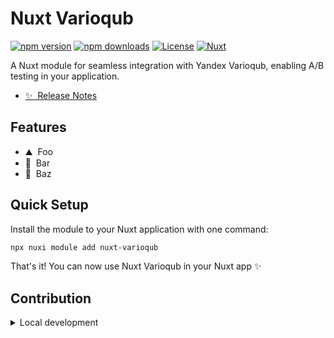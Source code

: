 # Nuxt Varioqub

[![npm version][npm-version-src]][npm-version-href]
[![npm downloads][npm-downloads-src]][npm-downloads-href]
[![License][license-src]][license-href]
[![Nuxt][nuxt-src]][nuxt-href]

A Nuxt module for seamless integration with Yandex Varioqub, enabling A/B testing in your application.

- [✨ &nbsp;Release Notes](/CHANGELOG.md)
<!-- - [🏀 Online playground](https://stackblitz.com/github/your-org/my-module?file=playground%2Fapp.vue) -->
<!-- - [📖 &nbsp;Documentation](https://example.com) -->

## Features

<!-- Highlight some of the features your module provide here -->
- ⛰ &nbsp;Foo
- 🚠 &nbsp;Bar
- 🌲 &nbsp;Baz

## Quick Setup

Install the module to your Nuxt application with one command:

```bash
npx nuxi module add nuxt-varioqub
```

That's it! You can now use Nuxt Varioqub in your Nuxt app ✨


## Contribution

<details>
  <summary>Local development</summary>
  
  ```bash
  # Install dependencies
  pnpm install
  
  # Generate type stubs
  pnpm run dev:prepare
  
  # Develop with the playground
  pnpm run dev
  
  # Build the playground
  pnpm run dev:build
  
  # Run ESLint
  pnpm run lint
  
  # Run Vitest
  pnpm run test
  pnpm run test:watch
  
  # Release new version
  pnpm run release
  ```

</details>


<!-- Badges -->
[npm-version-src]: https://img.shields.io/npm/v/nuxt-varioqub/latest.svg?style=flat&colorA=020420&colorB=00DC82
[npm-version-href]: https://npmjs.com/package/nuxt-varioqub

[npm-downloads-src]: https://img.shields.io/npm/dm/nuxt-varioqub.svg?style=flat&colorA=020420&colorB=00DC82
[npm-downloads-href]: https://npm.chart.dev/nuxt-varioqub

[license-src]: https://img.shields.io/npm/l/nuxt-varioqub.svg?style=flat&colorA=020420&colorB=00DC82
[license-href]: https://npmjs.com/package/nuxt-varioqub

[nuxt-src]: https://img.shields.io/badge/Nuxt-020420?logo=nuxt.js
[nuxt-href]: https://nuxt.com
